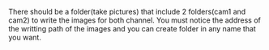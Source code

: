 There should be a folder(take pictures) that include 2 folders(cam1 and cam2) to write the images for both channel. You must
notice the address of the writting path of the images and you can create folder in any name that you want.
